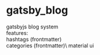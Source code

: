 # gatsby_blog
gatsbyjs blog system\
features:\
hashtags (frontmatter)\
categories (frontmatter)\ 
material ui
